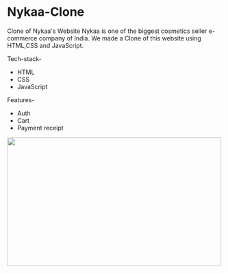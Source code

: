 # Nykaa-Clone
Clone of Nykaa's Website
Nykaa is one of the biggest cosmetics seller e-commerce company of India. 
We made a Clone of this website using HTML,CSS and JavaScript.

Tech-stack-
* HTML
* CSS
* JavaScript

Features-
* Auth
* Cart
* Payment receipt

<img height="300px" width="500px" src="https://utsav-katiyar.netlify.app/static/media/Nykaa.a4f32f2b.png"></img>
